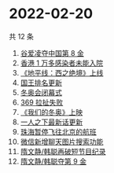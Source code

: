 # 2022-02-20

共 12 条

<!-- BEGIN -->
<!-- 最后更新时间 Sun Feb 20 2022 01:12:11 GMT+0800 (China Standard Time) -->

1. [谷爱凌夺中国第 8 金](https://www.zhihu.com/search?q=谷爱凌)
1. [香港 1 万多感染者未能入院](https://www.zhihu.com/search?q=香港疫情)
1. [《地平线：西之绝境》上线](https://www.zhihu.com/search?q=地平线西之绝境)
1. [国王排名更新](https://www.zhihu.com/search?q=国王排名)
1. [冬奥会闭幕式](https://www.zhihu.com/search?q=冬奥会闭幕式)
1. [369 拉扯失败](https://www.zhihu.com/search?q=tes)
1. [《我们的冬奥》上映](https://www.zhihu.com/search?q=我们的冬奥)
1. [一人之下最新话更新](https://www.zhihu.com/search?q=一人之下)
1. [珠海暂停飞往北京的航班](https://www.zhihu.com/search?q=珠海疫情)
1. [微信新增聊天图片搜索功能](https://www.zhihu.com/search?q=微信聊天图片搜索)
1. [隋文静/韩聪再破短节目纪录](https://www.zhihu.com/search?q=隋文静/韩聪)
1. [隋文静/韩聪夺第 9 金](https://www.zhihu.com/search?q=隋文静/韩聪)

<!-- END -->

